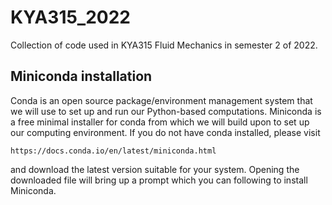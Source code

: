 # KYA315_2022
Collection of code used in KYA315 Fluid Mechanics in semester 2 of 2022.  

## Miniconda installation
Conda is an open source package/environment management system that we will use to set up and run our Python-based computations.  Miniconda is a free minimal installer for conda from which we will build upon to set up our computing environment.  If you do not have conda installed, please visit 

    https://docs.conda.io/en/latest/miniconda.html
  
and download the latest version suitable for your system. Opening the downloaded file will bring up a prompt which you can following to install Miniconda.
